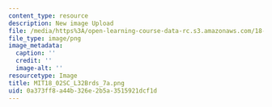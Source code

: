 ```yaml
---
content_type: resource
description: New image Upload
file: /media/https%3A/open-learning-course-data-rc.s3.amazonaws.com/18-02sc-multivariable-calculus-fall-2010/0a373ff8a44b326e2b5a3515921dcf1d_MIT18_02SC_L32Brds_7a.png
file_type: image/png
image_metadata:
  caption: ''
  credit: ''
  image-alt: ''
resourcetype: Image
title: MIT18_02SC_L32Brds_7a.png
uid: 0a373ff8-a44b-326e-2b5a-3515921dcf1d
---
```

